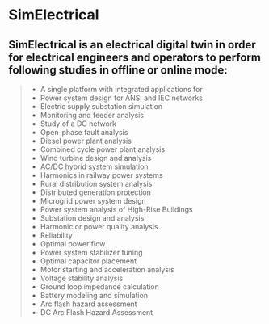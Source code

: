 # SimElectrical
## SimElectrical is an electrical digital twin in order for electrical engineers and operators to perform following studies in offline or online mode:
>- A single platform with integrated applications for
>- Power system design for ANSI and IEC networks
>- Electric supply substation simulation
>- Monitoring and feeder analysis
>- Study of a DC network
>- Open-phase fault analysis
>- Diesel power plant analysis
>- Combined cycle power plant analysis
>- Wind turbine design and analysis
>- AC/DC hybrid system simulation
>- Harmonics in railway power systems
>- Rural distribution system analysis
>- Distributed generation protection
>- Microgrid power system design
>- Power system analysis of High-Rise Buildings
>- Substation design and analysis
>- Harmonic or power quality analysis
>- Reliability
>- Optimal power flow
>- Power system stabilizer tuning
>- Optimal capacitor placement
>- Motor starting and acceleration analysis
>- Voltage stability analysis
>- Ground loop impedance calculation
>- Battery modeling and simulation
>- Arc flash hazard assessment
>- DC Arc Flash Hazard Assessment
